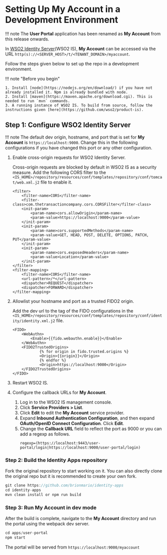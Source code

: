 # Setting Up My Account in a Development Environment

!!! note 
    The **User Portal** application has been renamed as **My Account** from this release onwards.

In [WSO2 Identity Server](https://wso2.com/identity-and-access-management/)(WSO2 IS), **My Account** can be accessed via the URL `http(s)://<SERVER_HOST>/t/<TENANT_DOMAIN>/myaccount`. 

Follow the steps given below to set up the repo in a development environment.

!!! note "Before you begin"

    1. Install [node](https://nodejs.org/en/download/) if you have not already installed it. Npm is already bundled with node.
    2. Install [maven](https://maven.apache.org/download.cgi). This is needed to run `mvn` commands.
    3. A running instance of WSO2 IS. To build from source, follow the instructions given [here](https://github.com/wso2/product-is).


## Step 1: Configure WSO2 Identity Server

!!! note
    The default dev origin, hostname, and port that is set for **My Account** is `https://localhost:9000`.
    Change this in the following configurations if you have changed this port or any other configuration.


1.  Enable cross-origin requests for WSO2 Identity Server.

    Cross-origin requests are blocked by default in WSO2 IS as a security measure. Add the following CORS filter to
    the `<IS_HOME>/repository/resources/conf/templates/repository/conf/tomcat/web.xml.j2` file to enable it.
    
    ```
    <filter>
        <filter-name>CORS</filter-name>
        <filter-class>com.thetransactioncompany.cors.CORSFilter</filter-class>
        <init-param>
            <param-name>cors.allowOrigin</param-name>
            <param-value>https://localhost:9000</param-value>
        </init-param>
        <init-param>
            <param-name>cors.supportedMethods</param-name>
            <param-value>GET, HEAD, POST, DELETE, OPTIONS, PATCH, PUT</param-value>
        </init-param>
        <init-param>
            <param-name>cors.exposedHeaders</param-name>
            <param-value>Location</param-value>
        </init-param>
    </filter>
    <filter-mapping>
        <filter-name>CORS</filter-name>
        <url-pattern>/*</url-pattern>
        <dispatcher>REQUEST</dispatcher>
        <dispatcher>FORWARD</dispatcher>
    </filter-mapping>
    ```

2.  Allowlist your hostname and port as a trusted FIDO2 origin.

    Add the dev url to the <Origin> tag of the FIDO configurations in the
    `<IS_HOME>/repository/resources/conf/templates/repository/conf/identity/identity.xml.j2` file.
    
    ```
    <FIDO>
        <WebAuthn>
            <Enable>{{fido.webauthn.enable}}</Enable>
        </WebAuthn>
        <FIDO2TrustedOrigins>
                {% for origin in fido.trusted.origins %}
                <Origin>{{origin}}</Origin>
                {% endfor %}
                <Origin>https://localhost:9000</Origin>
        </FIDO2TrustedOrigins>
    </FIDO>
    ```

3.  Restart WSO2 IS.

4.  Configure the callback URLs for **My Account**.

    1.  Log in to the WSO2 IS management console.
    2.  Click **Service Providers > List**.
    3.  Click **Edit** to edit the **My Account** service provider.
    4.  Expand **Inbound Authentication Configuration**, and then expand **OAuth/OpenID Connect Configuration**. Click **Edit**.
    5.  Change the **Callback URL** field to reflect the port as 9000 or you can add a regexp as follows.
        ```
        regexp=(https://localhost:9443/user-portal/login|https://localhost:9000/user-portal/login)
        ```

### Step 2: Build the Identity Apps repository

Fork the original repository to start working on it. You can also directly clone the original repo but it is
recommended to create your own fork.

```java
git clone https://github.com/brionmario/identity-apps
cd identity-apps
mvn clean install or npm run build
```

### Step 3: Run My Account in dev mode

After the build is complete, navigate to the **My Account** directory and run the portal using the webpack dev server.
```java
cd apps/user-portal
npm start
```

The portal will be served from `https://localhost:9000/myaccount`